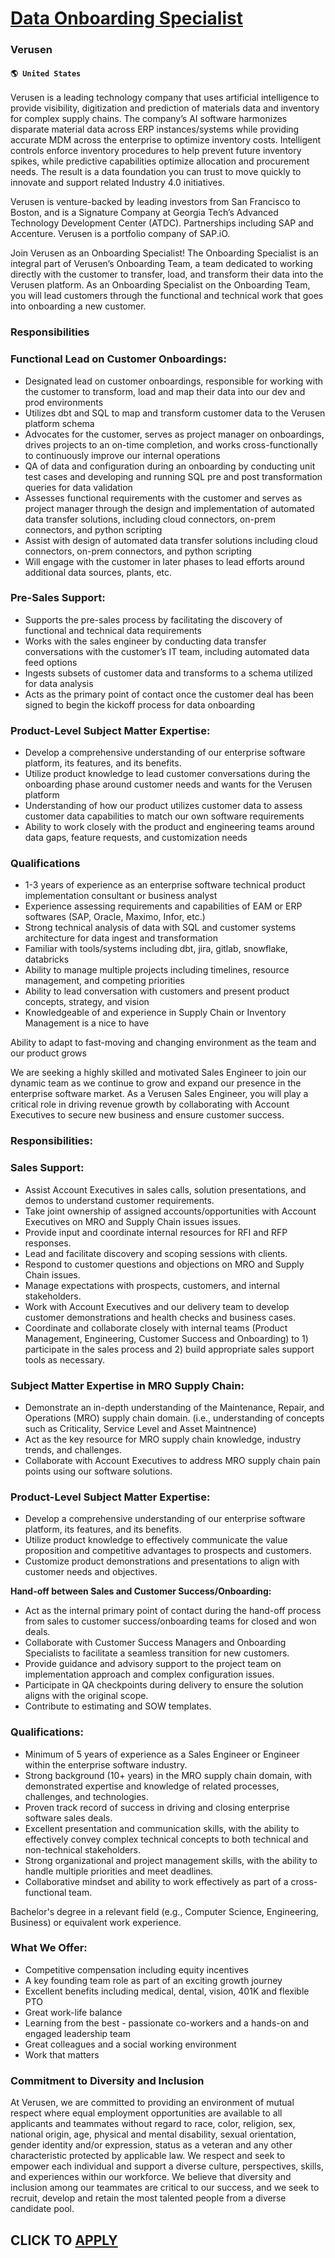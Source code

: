 # [Data Onboarding Specialist](https://www.remotewlb.com/apply/data-onboarding-specialist)  
### Verusen  
#### `🌎 United States`  

Verusen is a leading technology company that uses artificial intelligence to provide visibility, digitization and prediction of materials data and inventory for complex supply chains. The company’s AI software harmonizes disparate material data across ERP instances/systems while providing accurate MDM across the enterprise to optimize inventory costs. Intelligent controls enforce inventory procedures to help prevent future inventory spikes, while predictive capabilities optimize allocation and procurement needs. The result is a data foundation you can trust to move quickly to innovate and support related Industry 4.0 initiatives.

Verusen is venture-backed by leading investors from San Francisco to Boston, and is a Signature Company at Georgia Tech’s Advanced Technology Development Center (ATDC). Partnerships including SAP and Accenture. Verusen is a portfolio company of SAP.iO.

Join Verusen as an Onboarding Specialist! The Onboarding Specialist is an integral part of Verusen’s Onboarding Team, a team dedicated to working directly with the customer to transfer, load, and transform their data into the Verusen platform. As an Onboarding Specialist on the Onboarding Team, you will lead customers through the functional and technical work that goes into onboarding a new customer.

### Responsibilities

### Functional Lead on Customer Onboardings:

  * Designated lead on customer onboardings, responsible for working with the customer to transform, load and map their data into our dev and prod environments 
  * Utilizes dbt and SQL to map and transform customer data to the Verusen platform schema
  * Advocates for the customer, serves as project manager on onboardings, drives projects to an on-time completion, and works cross-functionally to continuously improve our internal operations
  * QA of data and configuration during an onboarding by conducting unit test cases and developing and running SQL pre and post transformation queries for data validation
  * Assesses functional requirements with the customer and serves as project manager through the design and implementation of automated data transfer solutions, including cloud connectors, on-prem connectors, and python scripting
  * Assist with design of automated data transfer solutions including cloud connectors, on-prem connectors, and python scripting
  * Will engage with the customer in later phases to lead efforts around additional data sources, plants, etc. 

### Pre-Sales Support:

  * Supports the pre-sales process by facilitating the discovery of functional and technical data requirements
  * Works with the sales engineer by conducting data transfer conversations with the customer’s IT team, including automated data feed options
  * Ingests subsets of customer data and transforms to a schema utilized for data analysis
  * Acts as the primary point of contact once the customer deal has been signed to begin the kickoff process for data onboarding

### Product-Level Subject Matter Expertise:

  * Develop a comprehensive understanding of our enterprise software platform, its features, and its benefits.
  * Utilize product knowledge to lead customer conversations during the onboarding phase around customer needs and wants for the Verusen platform
  * Understanding of how our product utilizes customer data to assess customer data capabilities to match our own software requirements
  * Ability to work closely with the product and engineering teams around data gaps, feature requests, and customization needs

### Qualifications

  * 1-3 years of experience as an enterprise software technical product implementation consultant or business analyst
  * Experience assessing requirements and capabilities of EAM or ERP softwares (SAP, Oracle, Maximo, Infor, etc.)
  * Strong technical analysis of data with SQL and customer systems architecture for data ingest and transformation
  * Familiar with tools/systems including dbt, jira, gitlab, snowflake, databricks
  * Ability to manage multiple projects including timelines, resource management, and competing priorities
  * Ability to lead conversation with customers and present product concepts, strategy, and vision 
  * Knowledgeable of and experience in Supply Chain or Inventory Management is a nice to have

Ability to adapt to fast-moving and changing environment as the team and our product grows  

We are seeking a highly skilled and motivated Sales Engineer to join our dynamic team as we continue to grow and expand our presence in the enterprise software market. As a Verusen Sales Engineer, you will play a critical role in driving revenue growth by collaborating with Account Executives to secure new business and ensure customer success.

### Responsibilities:

### Sales Support:

  * Assist Account Executives in sales calls, solution presentations, and demos to understand customer requirements.
  * Take joint ownership of assigned accounts/opportunities with Account Executives on MRO and Supply Chain issues issues.
  * Provide input and coordinate internal resources for RFI and RFP responses.
  * Lead and facilitate discovery and scoping sessions with clients.
  * Respond to customer questions and objections on MRO and Supply Chain issues.
  * Manage expectations with prospects, customers, and internal stakeholders.
  * Work with Account Executives and our delivery team to develop customer demonstrations and health checks and business cases.
  * Coordinate and collaborate closely with internal teams (Product Management, Engineering, Customer Success and Onboarding) to 1) participate in the sales process and 2) build appropriate sales support tools as necessary.

### Subject Matter Expertise in MRO Supply Chain:

  * Demonstrate an in-depth understanding of the Maintenance, Repair, and Operations (MRO) supply chain domain. (i.e., understanding of concepts such as Criticality, Service Level and Asset Maintnence)
  * Act as the key resource for MRO supply chain knowledge, industry trends, and challenges.
  * Collaborate with Account Executives to address MRO supply chain pain points using our software solutions.

### Product-Level Subject Matter Expertise:

  * Develop a comprehensive understanding of our enterprise software platform, its features, and its benefits.
  * Utilize product knowledge to effectively communicate the value proposition and competitive advantages to prospects and customers.
  * Customize product demonstrations and presentations to align with customer needs and objectives.

 **Hand-off between Sales and Customer Success/Onboarding:**

  * Act as the internal primary point of contact during the hand-off process from sales to customer success/onboarding teams for closed and won deals.
  * Collaborate with Customer Success Managers and Onboarding Specialists to facilitate a seamless transition for new customers.
  * Provide guidance and advisory support to the project team on implementation approach and complex configuration issues.
  * Participate in QA checkpoints during delivery to ensure the solution aligns with the original scope.
  * Contribute to estimating and SOW templates.

### Qualifications:

  * Minimum of 5 years of experience as a Sales Engineer or Engineer within the enterprise software industry.
  * Strong background (10+ years) in the MRO supply chain domain, with demonstrated expertise and knowledge of related processes, challenges, and technologies.
  * Proven track record of success in driving and closing enterprise software sales deals.
  * Excellent presentation and communication skills, with the ability to effectively convey complex technical concepts to both technical and non-technical stakeholders.
  * Strong organizational and project management skills, with the ability to handle multiple priorities and meet deadlines.
  * Collaborative mindset and ability to work effectively as part of a cross-functional team.

Bachelor's degree in a relevant field (e.g., Computer Science, Engineering, Business) or equivalent work experience.  

### What We Offer:

  * Competitive compensation including equity incentives
  * A key founding team role as part of an exciting growth journey
  * Excellent benefits including medical, dental, vision, 401K and flexible PTO
  * Great work-life balance
  * Learning from the best - passionate co-workers and a hands-on and engaged leadership team
  * Great colleagues and a social working environment 
  * Work that matters

### Commitment to Diversity and Inclusion

At Verusen, we are committed to providing an environment of mutual respect where equal employment opportunities are available to all applicants and teammates without regard to race, color, religion, sex, national origin, age, physical and mental disability, sexual orientation, gender identity and/or expression, status as a veteran and any other characteristic protected by applicable law. We respect and seek to empower each individual and support a diverse culture, perspectives, skills, and experiences within our workforce. We believe that diversity and inclusion among our teammates are critical to our success, and we seek to recruit, develop and retain the most talented people from a diverse candidate pool.

  
## CLICK TO [APPLY](https://www.remotewlb.com/apply/data-onboarding-specialist)

